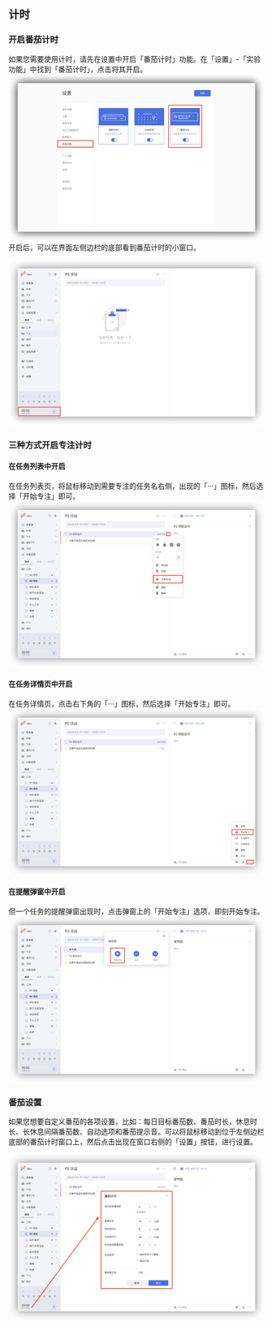 ## 计时

### 开启番茄计时
如果您需要使用计时，请先在设置中开启「番茄计时」功能。在「设置」-「实验功能」中找到「番茄计时」，点击将其开启。
![webpomo1](images/web/webpomo1.png)
开启后，可以在界面左侧边栏的底部看到番茄计时的小窗口。

![webpomo2](images/web/webpomo2.png)

### 三种方式开启专注计时

#### 在任务列表中开启

在任务列表页，将鼠标移动到需要专注的任务名右侧，出现的「···」图标，然后选择「开始专注」即可。
![webpomo3](images/web/webpomo3.png)
#### 在任务详情页中开启

在任务详情页，点击右下角的「···」图标，然后选择「开始专注」即可。
![webpomo4](images/web/webpomo4.png)
#### 在提醒弹窗中开启

但一个任务的提醒弹窗出现时，点击弹窗上的「开始专注」选项，即刻开始专注。
![webpomo5](images/web/webpomo5.png)


### 番茄设置
如果您想要自定义番茄的各项设置，比如：每日目标番茄数、番茄时长，休息时长、长休息间隔番茄数、自动选项和番茄提示音。可以将鼠标移动到位于左侧边栏底部的番茄计时窗口上，然后点击出现在窗口右侧的「设置」按钮，进行设置。

![webpomo6](images/web/webpomo6.png)